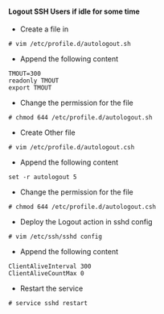 #### Logout SSH Users if idle for some time


* Create a file in 


```
# vim /etc/profile.d/autologout.sh
```

* Append the following content 

```
TMOUT=300
readonly TMOUT
export TMOUT
```

* Change the permission for the file 

```
# chmod 644 /etc/profile.d/autologout.sh
```

* Create Other file 

```
# vim /etc/profile.d/autologout.csh
```

* Append the following content 

```
set -r autologout 5
```

* Change the permission for the file


```
# chmod 644 /etc/profile.d/autologout.csh
```

* Deploy the Logout action in sshd config


```
# vim /etc/ssh/sshd config
```

* Append the following content 

```
ClientAliveInterval 300
ClientAliveCountMax 0
```

* Restart the service 


```
# service sshd restart
```
